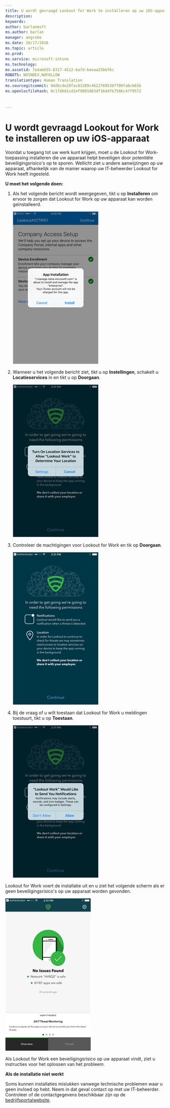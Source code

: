 ```yaml
---
title: U wordt gevraagd Lookout for Work te installeren op uw iOS-apparaat | Microsoft Intune
description: 
keywords: 
author: barlanmsft
ms.author: barlan
manager: angrobe
ms.date: 10/17/2016
ms.topic: article
ms.prod: 
ms.service: microsoft-intune
ms.technology: 
ms.assetid: 7adab655-8317-4512-ba7d-beeaa25bbf6c
ROBOTS: NOINDEX,NOFOLLOW
translationtype: Human Translation
ms.sourcegitcommit: 9ddbcde20fac83289c4622f69538ff00fa0cb65b
ms.openlocfilehash: 0c1fd681cd2ef9001083df16d4fb7506c47f9572


---
```


# <a name="you-are-prompted-to-install-lookout-for-work-on-your-ios-device"></a>U wordt gevraagd Lookout for Work te installeren op uw iOS-apparaat

Voordat u toegang tot uw werk kunt krijgen, moet u de Lookout for Work-toepassing installeren die uw apparaat helpt beveiligen door potentiële beveiligingsrisico's op te sporen. Wellicht ziet u andere aanwijzingen op uw apparaat, afhankelijk van de manier waarop uw IT-beheerder Lookout for Work heeft ingesteld.

**U moet het volgende doen:**

1.  Als het volgende bericht wordt weergegeven, tikt u op **Installeren** om ervoor te zorgen dat Lookout for Work op uw apparaat kan worden geïnstalleerd.

    ![Tik op Installeren om Lookout for Work te installeren](./media/ios-lfw-install-app-request.png)

2. Wanneer u het volgende bericht ziet, tikt u op **Instellingen**, schakelt u **Locatieservices** in en tikt u op **Doorgaan**.

    ![Tik op Instellingen en vervolgens op Locatieservices](./media/ios-lfw-allow-location-services.png)

3. Controleer de machtigingen voor Lookout for Work en tik op **Doorgaan**.

    ![u hebt nu verbinding met Lookout for Work](./media/ios-lfw-permissions-lookout-needs.png)

4. Bij de vraag of u wilt toestaan dat Lookout for Work u meldingen toestuurt, tikt u op **Toestaan**.

    ![Tik op Instellingen en vervolgens op Locatieservices](./media/ios-lfw-allow-notifications.png)

    
Lookout for Work voert de installatie uit en u ziet het volgende scherm als er geen beveiligingsrisico's op uw apparaat worden gevonden.

![Lookout for Work heeft geen beveiligingsrisico’s gevonden](./media/ios-lfw-no-threats-found.png)

Als Lookout for Work een beveiligingsrisico op uw apparaat vindt, ziet u instructies voor het oplossen van het probleem.

**Als de installatie niet werkt**

Soms kunnen installaties mislukken vanwege technische problemen waar u geen invloed op hebt. Neem in dat geval contact op met uw IT-beheerder. Controleer of de contactgegevens beschikbaar zijn op de [bedrjifsportalwebsite](http://portal.manage.microsoft.com).




<!--HONumber=Nov16_HO1-->



